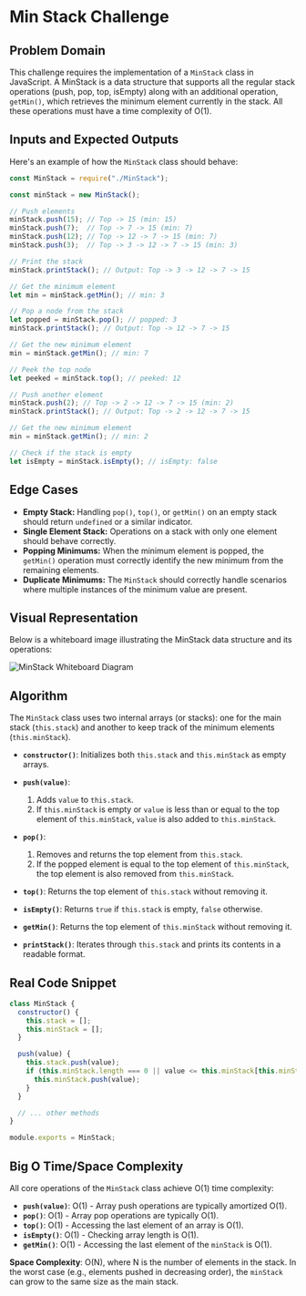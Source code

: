 # Min Stack Challenge

## Problem Domain

This challenge requires the implementation of a `MinStack` class in JavaScript. A MinStack is a data structure that supports all the regular stack operations (push, pop, top, isEmpty) along with an additional operation, `getMin()`, which retrieves the minimum element currently in the stack. All these operations must have a time complexity of O(1).

## Inputs and Expected Outputs

Here's an example of how the `MinStack` class should behave:

```javascript
const MinStack = require("./MinStack");

const minStack = new MinStack();

// Push elements
minStack.push(15); // Top -> 15 (min: 15)
minStack.push(7);  // Top -> 7 -> 15 (min: 7)
minStack.push(12); // Top -> 12 -> 7 -> 15 (min: 7)
minStack.push(3);  // Top -> 3 -> 12 -> 7 -> 15 (min: 3)

// Print the stack
minStack.printStack(); // Output: Top -> 3 -> 12 -> 7 -> 15

// Get the minimum element
let min = minStack.getMin(); // min: 3

// Pop a node from the stack
let popped = minStack.pop(); // popped: 3
minStack.printStack(); // Output: Top -> 12 -> 7 -> 15

// Get the new minimum element
min = minStack.getMin(); // min: 7

// Peek the top node
let peeked = minStack.top(); // peeked: 12

// Push another element
minStack.push(2); // Top -> 2 -> 12 -> 7 -> 15 (min: 2)
minStack.printStack(); // Output: Top -> 2 -> 12 -> 7 -> 15

// Get the new minimum element
min = minStack.getMin(); // min: 2

// Check if the stack is empty
let isEmpty = minStack.isEmpty(); // isEmpty: false
```

## Edge Cases

-   **Empty Stack:** Handling `pop()`, `top()`, or `getMin()` on an empty stack should return `undefined` or a similar indicator.
-   **Single Element Stack:** Operations on a stack with only one element should behave correctly.
-   **Popping Minimums:** When the minimum element is popped, the `getMin()` operation must correctly identify the new minimum from the remaining elements.
-   **Duplicate Minimums:** The `MinStack` should correctly handle scenarios where multiple instances of the minimum value are present.

## Visual Representation

Below is a whiteboard image illustrating the MinStack data structure and its operations:

![MinStack Whiteboard Diagram](https://private-us-east-1.manuscdn.com/sessionFile/EytHvPnUmIcvJL79Oj6UZI/sandbox/pw1K9Jd2h5yI6LHoEEJs6r-images_1753639542696_na1fn_L2hvbWUvdWJ1bnR1L0RhdGEgU3RydWN0dXJlcy9TdGFja0FuZFF1ZXVlL01pblN0YWNrL3doaXRlYm9hcmQ.png?Policy=eyJTdGF0ZW1lbnQiOlt7IlJlc291cmNlIjoiaHR0cHM6Ly9wcml2YXRlLXVzLWVhc3QtMS5tYW51c2Nkbi5jb20vc2Vzc2lvbkZpbGUvRXl0SHZQblVtSWN2Skw3OU9qNlVaSS9zYW5kYm94L3B3MUs5SmQyaDV5STZMSG9FRUpzNnItaW1hZ2VzXzE3NTM2Mzk1NDI2OTZfbmExZm5fTDJodmJXVXZkV0oxYm5SMUwwUmhkR0VnVTNSeWRXTjBkWEpsY3k5VGRHRmphMEZ1WkZGMVpYVmxMMDFwYmxOMFlXTnJMM2RvYVhSbFltOWhjbVEucG5nIiwiQ29uZGl0aW9uIjp7IkRhdGVMZXNzVGhhbiI6eyJBV1M6RXBvY2hUaW1lIjoxNzk4NzYxNjAwfX19XX0_&Key-Pair-Id=K2HSFNDJXOU9YS&Signature=Vs3bi77p4tRtH4i5JPPrSj0B-v4-N0toSMq0ppqoAa80IaSaY0xj3Ay-uA05sUzsPyuSfYbWTmhs4mrSP2CkCBC8h51r6SvaLdk0~RuciWgQ8P1SgDw~oaHloAMd10M1cBHgAV-Jm7pyHVeRfMrldvZLzqGvl~ySXSv3FY4Q-8bYnKh1rBxY8E3pkkJZaZZjI~QrV9Hp4VkdJM6eNoWZF1kKoB-VZloh29rH9ygyjEnZJneInKl2esNmfsQcbx~ymM0A0A97cZ38gv~l~9eBhj2n~hYD8ybAQmkJO2ehal67zkdzSjXi8GpNXIZyHOBmkPm3wXtHFdFte~m3rBWsYA__)

## Algorithm

The `MinStack` class uses two internal arrays (or stacks): one for the main stack (`this.stack`) and another to keep track of the minimum elements (`this.minStack`).

-   **`constructor()`**: Initializes both `this.stack` and `this.minStack` as empty arrays.

-   **`push(value)`**: 
    1.  Adds `value` to `this.stack`.
    2.  If `this.minStack` is empty or `value` is less than or equal to the top element of `this.minStack`, `value` is also added to `this.minStack`.

-   **`pop()`**: 
    1.  Removes and returns the top element from `this.stack`.
    2.  If the popped element is equal to the top element of `this.minStack`, the top element is also removed from `this.minStack`.

-   **`top()`**: Returns the top element of `this.stack` without removing it.

-   **`isEmpty()`**: Returns `true` if `this.stack` is empty, `false` otherwise.

-   **`getMin()`**: Returns the top element of `this.minStack` without removing it.

-   **`printStack()`**: Iterates through `this.stack` and prints its contents in a readable format.

## Real Code Snippet

```javascript
class MinStack {
  constructor() {
    this.stack = [];
    this.minStack = [];
  }

  push(value) {
    this.stack.push(value);
    if (this.minStack.length === 0 || value <= this.minStack[this.minStack.length - 1]) {
      this.minStack.push(value);
    }
  }

  // ... other methods
}

module.exports = MinStack;
```

## Big O Time/Space Complexity

All core operations of the `MinStack` class achieve O(1) time complexity:

-   **`push(value)`**: O(1) - Array push operations are typically amortized O(1).
-   **`pop()`**: O(1) - Array pop operations are typically O(1).
-   **`top()`**: O(1) - Accessing the last element of an array is O(1).
-   **`isEmpty()`**: O(1) - Checking array length is O(1).
-   **`getMin()`**: O(1) - Accessing the last element of the `minStack` is O(1).

**Space Complexity**: O(N), where N is the number of elements in the stack. In the worst case (e.g., elements pushed in decreasing order), the `minStack` can grow to the same size as the main stack.

